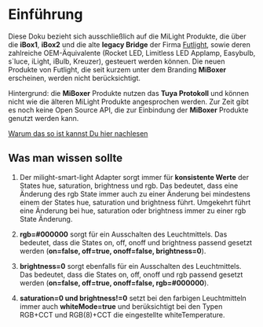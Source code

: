 # Einführung
Diese Doku bezieht sich ausschließlich auf die MiLight Produkte, die über die **iBox1**, **iBox2** und die alte **legacy Bridge**
der Firma [Futlight](https://www.futlight.com/), sowie deren zahlreiche OEM-Äquivalente (Rocket LED, Limitless LED Applamp, Easybulb,
s`luce, iLight, iBulb, Kreuzer), gesteuert werden können. Die neuen Produkte von Futlight, die seit kurzem unter dem
Branding **MiBoxer** erscheinen, werden nicht berücksichtigt.

Hintergrund: die **MiBoxer** Produkte nutzen das **Tuya Protokoll** und können nicht wie die älteren MiLight Produkte
angesprochen werden. Zur Zeit gibt es noch keine Open Source API, die zur Einbindung der **MiBoxer** Produkte genutzt
werden kann.

[Warum das so ist kannst Du hier nachlesen  ](https://github.com/bcaro/Miboxer)

## Was man wissen sollte
1. Der milight-smart-light Adapter sorgt immer für **konsistente Werte** der States hue, saturation, brightness und rgb.
Das bedeutet, dass eine Änderung des rgb State immer auch zu einer Änderung bei mindestens einem der States hue,
saturation und brightness führt. Umgekehrt führt eine Änderung bei hue, saturation oder brightness immer zu einer rgb
State Änderung.

2. **rgb=#000000** sorgt für ein Ausschalten des Leuchtmittels. Das bedeutet, dass die States on, off, onoff und
brightness passend gesetzt werden (**on=false, off=true, onoff=false, brightness=0**).

3. **brightness=0** sorgt ebenfalls für ein Ausschalten des Leuchtmittels. Das bedeutet, dass die States on, off, onoff und
rgb passend gesetzt werden (**on=false, off=true, onoff=false, rgb=#000000**).

4. **saturation=0 und brightness!=0** setzt bei den farbigen Leuchtmitteln immer auch **whiteMode=true** und berüksichtigt
 bei den Typen RGB+CCT und RGB(8)+CCT die eingestellte whiteTemperature.

